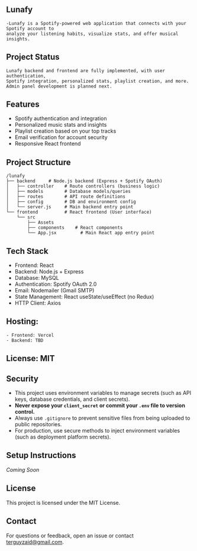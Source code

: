 ## Lunafy
    -Lunafy is a Spotify-powered web application that connects with your Spotify account to 
    analyze your listening habits, visualize stats, and offer musical insights.

## Project Status
    Lunafy backend and frontend are fully implemented, with user authentication,
    Spotify integration, personalized stats, playlist creation, and more.
    Admin panel development is planned next.

## Features

- Spotify authentication and integration
- Personalized music stats and insights
- Playlist creation based on your top tracks
- Email verification for account security
- Responsive React frontend

## Project Structure

    /lunafy
    ├── backend     # Node.js backend (Express + Spotify OAuth)
    │   ├── controller    # Route controllers (business logic)
    │   ├── models        # Database models/queries
    │   ├── routes        # API route definitions
    │   ├── config        # DB and environment config
    │   └── server.js     # Main backend entry point
    └── frontend          # React frontend (User interface)
        └── src
            ├── Assets
            ├── components    # React components
            └── App.jsx         # Main React app entry point

## Tech Stack
- Frontend: React
- Backend: Node.js + Express
- Database: MySQL
- Authentication: Spotify OAuth 2.0
- Email: Nodemailer (Gmail SMTP)
- State Management: React useState/useEffect (no Redux)
- HTTP Client: Axios

## Hosting:
    - Frontend: Vercel
    - Backend: TBD

## License: MIT

## Security

- This project uses environment variables to manage secrets (such as API keys, database credentials, and client secrets).
- **Never expose your `client_secret` or commit your `.env` file to version control.**
- Always use `.gitignore` to prevent sensitive files from being uploaded to public repositories.
- For production, use secure methods to inject environment variables (such as deployment platform secrets).

## Setup Instructions

*Coming Soon*

## License

This project is licensed under the MIT License.

## Contact

For questions or feedback, open an issue or contact terguyzaid@gmail.com.